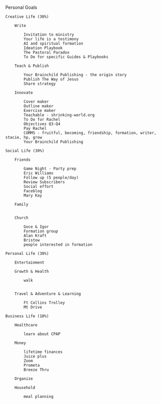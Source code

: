 Personal Goals
    
            


    Creative Life (30%)
    
        Write

            Invitation to ministry
            Your life is a testimony            
            AI and spiritual formation
            Ideation Playbook
            The Pastoral Paradox            
            To Do for specific Guides & Playbooks

        Teach & Publish

            Your Brainchild Publishing - the origin story
            Publish The Way of Jesus
            Share strategy
            
        Innovate

            Cover maker
            Outline maker
            Exercise maker
            Teachable - shrinking-world.org
            To Do for Rachel
            Objectives Q3-Q4
            Pay Rachel
            COMMS - fruitful, becoming, friendship, formation, writer, stacie, hp, grow
            Your Brainchild Publishing
           
    Social Life (30%)
    
        Friends

            Game Night - Party prep
            Eric Williams
            Follow up (5 people/day)
            Review Subscribers
            Social effort
            Faceblog
            Mary Kay

        Family


        Church

            Goce & Igor 
            Formation group
            Alan Kraft
            Bristow
            people interested in formation
            
    Personal Life (30%)
    
        Entertainment
        
        Growth & Health

            walk
            
            
        Travel & Adventure & Learning

            Ft Collins Trolley
            Mt Drive
           
    Business Life (10%)
    
        Healthcare

            learn about CPAP

        Money

            lifetime finances
            Juice plus
            Zoom
            Prometa
            Breeze Thru
    
        Organize
        
        Household

            meal planning



